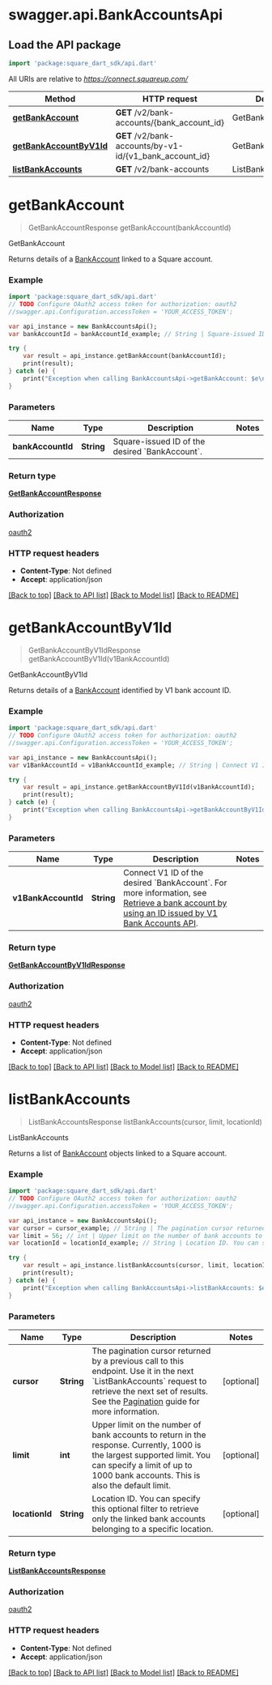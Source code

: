 # swagger.api.BankAccountsApi

## Load the API package
```dart
import 'package:square_dart_sdk/api.dart'
```

All URIs are relative to *https://connect.squareup.com/*

Method | HTTP request | Description
------------- | ------------- | -------------
[**getBankAccount**](BankAccountsApi.md#getBankAccount) | **GET** /v2/bank-accounts/{bank_account_id} | GetBankAccount
[**getBankAccountByV1Id**](BankAccountsApi.md#getBankAccountByV1Id) | **GET** /v2/bank-accounts/by-v1-id/{v1_bank_account_id} | GetBankAccountByV1Id
[**listBankAccounts**](BankAccountsApi.md#listBankAccounts) | **GET** /v2/bank-accounts | ListBankAccounts

# **getBankAccount**
> GetBankAccountResponse getBankAccount(bankAccountId)

GetBankAccount

Returns details of a [BankAccount](https://developer.squareup.com/reference/square_2023-12-13/objects/BankAccount) linked to a Square account.

### Example
```dart
import 'package:square_dart_sdk/api.dart'
// TODO Configure OAuth2 access token for authorization: oauth2
//swagger.api.Configuration.accessToken = 'YOUR_ACCESS_TOKEN';

var api_instance = new BankAccountsApi();
var bankAccountId = bankAccountId_example; // String | Square-issued ID of the desired `BankAccount`.

try {
    var result = api_instance.getBankAccount(bankAccountId);
    print(result);
} catch (e) {
    print("Exception when calling BankAccountsApi->getBankAccount: $e\n");
}
```

### Parameters

Name | Type | Description  | Notes
------------- | ------------- | ------------- | -------------
 **bankAccountId** | **String**| Square-issued ID of the desired &#x60;BankAccount&#x60;. | 

### Return type

[**GetBankAccountResponse**](GetBankAccountResponse.md)

### Authorization

[oauth2](../README.md#oauth2)

### HTTP request headers

 - **Content-Type**: Not defined
 - **Accept**: application/json

[[Back to top]](#) [[Back to API list]](../README.md#documentation-for-api-endpoints) [[Back to Model list]](../README.md#documentation-for-models) [[Back to README]](../README.md)

# **getBankAccountByV1Id**
> GetBankAccountByV1IdResponse getBankAccountByV1Id(v1BankAccountId)

GetBankAccountByV1Id

Returns details of a [BankAccount](https://developer.squareup.com/reference/square_2023-12-13/objects/BankAccount) identified by V1 bank account ID.

### Example
```dart
import 'package:square_dart_sdk/api.dart'
// TODO Configure OAuth2 access token for authorization: oauth2
//swagger.api.Configuration.accessToken = 'YOUR_ACCESS_TOKEN';

var api_instance = new BankAccountsApi();
var v1BankAccountId = v1BankAccountId_example; // String | Connect V1 ID of the desired `BankAccount`. For more information, see  [Retrieve a bank account by using an ID issued by V1 Bank Accounts API](https://developer.squareup.com/docs/bank-accounts-api#retrieve-a-bank-account-by-using-an-id-issued-by-v1-bank-accounts-api).

try {
    var result = api_instance.getBankAccountByV1Id(v1BankAccountId);
    print(result);
} catch (e) {
    print("Exception when calling BankAccountsApi->getBankAccountByV1Id: $e\n");
}
```

### Parameters

Name | Type | Description  | Notes
------------- | ------------- | ------------- | -------------
 **v1BankAccountId** | **String**| Connect V1 ID of the desired &#x60;BankAccount&#x60;. For more information, see  [Retrieve a bank account by using an ID issued by V1 Bank Accounts API](https://developer.squareup.com/docs/bank-accounts-api#retrieve-a-bank-account-by-using-an-id-issued-by-v1-bank-accounts-api). | 

### Return type

[**GetBankAccountByV1IdResponse**](GetBankAccountByV1IdResponse.md)

### Authorization

[oauth2](../README.md#oauth2)

### HTTP request headers

 - **Content-Type**: Not defined
 - **Accept**: application/json

[[Back to top]](#) [[Back to API list]](../README.md#documentation-for-api-endpoints) [[Back to Model list]](../README.md#documentation-for-models) [[Back to README]](../README.md)

# **listBankAccounts**
> ListBankAccountsResponse listBankAccounts(cursor, limit, locationId)

ListBankAccounts

Returns a list of [BankAccount](https://developer.squareup.com/reference/square_2023-12-13/objects/BankAccount) objects linked to a Square account.

### Example
```dart
import 'package:square_dart_sdk/api.dart'
// TODO Configure OAuth2 access token for authorization: oauth2
//swagger.api.Configuration.accessToken = 'YOUR_ACCESS_TOKEN';

var api_instance = new BankAccountsApi();
var cursor = cursor_example; // String | The pagination cursor returned by a previous call to this endpoint. Use it in the next `ListBankAccounts` request to retrieve the next set  of results.  See the [Pagination](https://developer.squareup.com/docs/working-with-apis/pagination) guide for more information.
var limit = 56; // int | Upper limit on the number of bank accounts to return in the response.  Currently, 1000 is the largest supported limit. You can specify a limit  of up to 1000 bank accounts. This is also the default limit.
var locationId = locationId_example; // String | Location ID. You can specify this optional filter  to retrieve only the linked bank accounts belonging to a specific location.

try {
    var result = api_instance.listBankAccounts(cursor, limit, locationId);
    print(result);
} catch (e) {
    print("Exception when calling BankAccountsApi->listBankAccounts: $e\n");
}
```

### Parameters

Name | Type | Description  | Notes
------------- | ------------- | ------------- | -------------
 **cursor** | **String**| The pagination cursor returned by a previous call to this endpoint. Use it in the next &#x60;ListBankAccounts&#x60; request to retrieve the next set  of results.  See the [Pagination](https://developer.squareup.com/docs/working-with-apis/pagination) guide for more information. | [optional] 
 **limit** | **int**| Upper limit on the number of bank accounts to return in the response.  Currently, 1000 is the largest supported limit. You can specify a limit  of up to 1000 bank accounts. This is also the default limit. | [optional] 
 **locationId** | **String**| Location ID. You can specify this optional filter  to retrieve only the linked bank accounts belonging to a specific location. | [optional] 

### Return type

[**ListBankAccountsResponse**](ListBankAccountsResponse.md)

### Authorization

[oauth2](../README.md#oauth2)

### HTTP request headers

 - **Content-Type**: Not defined
 - **Accept**: application/json

[[Back to top]](#) [[Back to API list]](../README.md#documentation-for-api-endpoints) [[Back to Model list]](../README.md#documentation-for-models) [[Back to README]](../README.md)

